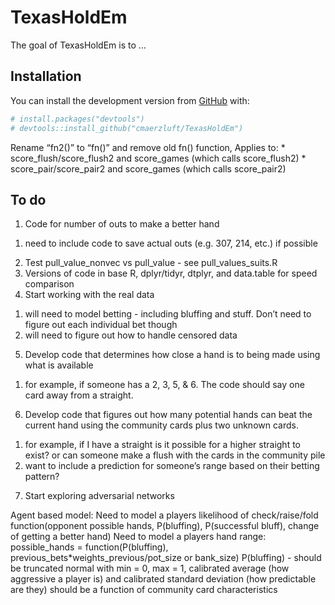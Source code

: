 
<!-- README.md is generated from README.Rmd. Please edit that file -->

# TexasHoldEm

<!-- badges: start -->
<!-- badges: end -->

The goal of TexasHoldEm is to …

## Installation

You can install the development version from
[GitHub](https://github.com/) with:

``` r
# install.packages("devtools")
# devtools::install_github("cmaerzluft/TexasHoldEm")
```

Rename “fn2()” to “fn()” and remove old fn() function, Applies to: \*
score\_flush/score\_flush2 and score\_games (which calls score\_flush2)
\* score\_pair/score\_pair2 and score\_games (which calls score\_pair2)

## To do

1.  Code for number of outs to make a better hand

<!-- -->

1.  need to include code to save actual outs (e.g. 307, 214, etc.) if
    possible

<!-- -->

2.  Test pull\_value\_nonvec vs pull\_value - see pull\_values\_suits.R
3.  Versions of code in base R, dplyr/tidyr, dtplyr, and data.table for
    speed comparison
4.  Start working with the real data

<!-- -->

1.  will need to model betting - including bluffing and stuff. Don’t
    need to figure out each individual bet though
2.  will need to figure out how to handle censored data

<!-- -->

5.  Develop code that determines how close a hand is to being made using
    what is available

<!-- -->

1.  for example, if someone has a 2, 3, 5, & 6. The code should say one
    card away from a straight.

<!-- -->

6.  Develop code that figures out how many potential hands can beat the
    current hand using the community cards plus two unknown cards.

<!-- -->

1.  for example, if I have a straight is it possible for a higher
    straight to exist? or can someone make a flush with the cards in the
    community pile
2.  want to include a prediction for someone’s range based on their
    betting pattern?

<!-- -->

7.  Start exploring adversarial networks

Agent based model: Need to model a players likelihood of
check/raise/fold function(opponent possible hands, P(bluffing),
P(successful bluff), change of getting a better hand) Need to model a
players hand range: possible\_hands = function(P(bluffing),
previous\_bets\*weights\_previous/pot\_size or bank\_size) P(bluffing) -
should be truncated normal with min = 0, max = 1, calibrated average
(how aggressive a player is) and calibrated standard deviation (how
predictable are they) should be a function of community card
characteristics
